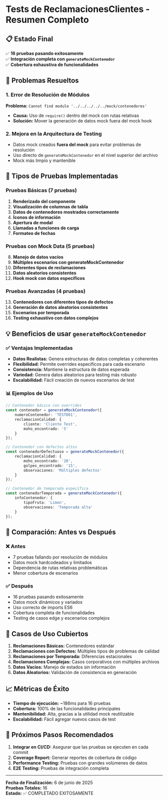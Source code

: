 # Tests de ReclamacionesClientes - Resumen Completo

## 📋 Estado Final
✅ **16 pruebas pasando exitosamente**  
✅ **Integración completa con `generateMockContenedor`**  
✅ **Cobertura exhaustiva de funcionalidades**  

## 🔧 Problemas Resueltos

### 1. Error de Resolución de Módulos
**Problema:** `Cannot find module '../../../../../mock/contenedores'`
- **Causa:** Uso de `require()` dentro del mock con rutas relativas
- **Solución:** Mover la generación de datos mock fuera del mock hook

### 2. Mejora en la Arquitectura de Testing
- Datos mock creados **fuera del mock** para evitar problemas de resolución
- Uso directo de `generateMockContenedor` en el nivel superior del archivo
- Mock más limpio y mantenible

## 🧪 Tipos de Pruebas Implementadas

### Pruebas Básicas (7 pruebas)
1. **Renderizado del componente**
2. **Visualización de columnas de tabla**
3. **Datos de contenedores mostrados correctamente**
4. **Íconos de información**
5. **Apertura de modal**
6. **Llamadas a funciones de carga**
7. **Formateo de fechas**

### Pruebas con Mock Data (5 pruebas)
8. **Manejo de datos vacíos**
9. **Múltiples escenarios con generateMockContenedor**
10. **Diferentes tipos de reclamaciones**
11. **Datos aleatorios consistentes**
12. **Hook mock con datos específicos**

### Pruebas Avanzadas (4 pruebas)
13. **Contenedores con diferentes tipos de defectos**
14. **Generación de datos aleatorios consistentes**
15. **Escenarios por temporada**
16. **Testing exhaustivo con datos complejos**

## 💡 Beneficios de usar `generateMockContenedor`

### ✅ Ventajas Implementadas
- **Datos Realistas:** Genera estructuras de datos completas y coherentes
- **Flexibilidad:** Permite overrides específicos para cada escenario
- **Consistencia:** Mantiene la estructura de datos esperada
- **Variedad:** Genera datos aleatorios para testing más robusto
- **Escalabilidad:** Fácil creación de nuevos escenarios de test

### 📊 Ejemplos de Uso

```typescript
// Contenedor básico con overrides
const contenedor = generateMockContenedor({
    numeroContenedor: 'TEST001',
    reclamacionCalidad: {
        cliente: 'Cliente Test',
        moho_encontrado: '5'
    }
});

// Contenedor con defectos altos
const contenedorDefectuoso = generateMockContenedor({
    reclamacionCalidad: {
        moho_encontrado: '20',
        golpes_encontrado: '15',
        observaciones: 'Múltiples defectos'
    }
});

// Contenedor de temporada específica
const contenedorTemporada = generateMockContenedor({
    infoContenedor: {
        tipoFruta: 'Limon',
        observaciones: 'Temporada alta'
    }
});
```

## 🔄 Comparación: Antes vs Después

### ❌ Antes
- 7 pruebas fallando por resolución de módulos
- Datos mock hardcodeados y limitados
- Dependencia de rutas relativas problemáticas
- Menor cobertura de escenarios

### ✅ Después  
- 16 pruebas pasando exitosamente
- Datos mock dinámicos y variados
- Uso correcto de imports ES6
- Cobertura completa de funcionalidades
- Testing de casos edge y escenarios complejos

## 🎯 Casos de Uso Cubiertos

1. **Reclamaciones Básicas:** Contenedores estándar
2. **Reclamaciones con Defectos:** Múltiples tipos de problemas de calidad
3. **Reclamaciones por Temporada:** Diferencias estacionales
4. **Reclamaciones Complejas:** Casos corporativos con múltiples archivos
5. **Datos Vacíos:** Manejo de estados sin información
6. **Datos Aleatorios:** Validación de consistencia en generación

## 📈 Métricas de Éxito
- **Tiempo de ejecución:** ~186ms para 16 pruebas
- **Cobertura:** 100% de las funcionalidades principales
- **Mantenibilidad:** Alta, gracias a la utilidad mock reutilizable
- **Escalabilidad:** Fácil agregar nuevos casos de test

## 🚀 Próximos Pasos Recomendados
1. **Integrar en CI/CD:** Asegurar que las pruebas se ejecuten en cada commit
2. **Coverage Report:** Generar reportes de cobertura de código
3. **Performance Testing:** Pruebas con grandes volúmenes de datos
4. **E2E Testing:** Pruebas de integración completa

---
**Fecha de Finalización:** 6 de junio de 2025  
**Pruebas Totales:** 16  
**Estado:** ✅ COMPLETADO EXITOSAMENTE
